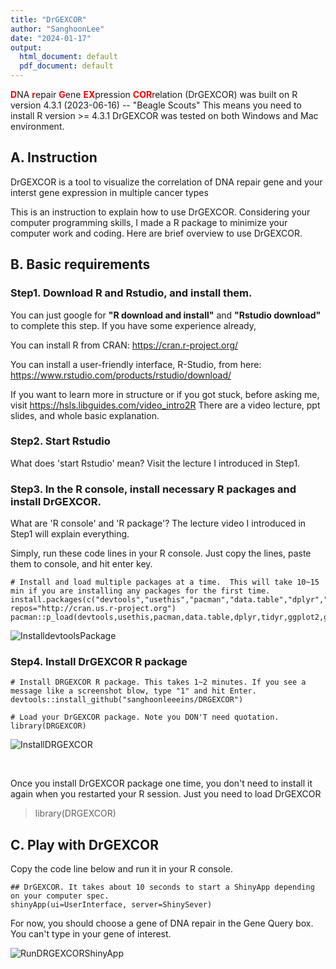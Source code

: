 ```yaml
---
title: "DrGEXCOR"
author: "SanghoonLee"
date: "2024-01-17"
output: 
  html_document: default
  pdf_document: default
---
```

<span style="color:red">**D**</span>NA <span style="color:red">**r**</span>epair <span style="color:red">**G**</span>ene <span style="color:red">**EX**</span>pression <span style="color:red">**COR**</span>relation (DrGEXCOR) was built on R version 4.3.1 (2023-06-16) -- "Beagle Scouts"  This means you need to install R version >= 4.3.1
DrGEXCOR was tested on both Windows and Mac environment.


## A. Instruction 
DrGEXCOR is a tool to visualize the correlation of DNA repair gene and your interst gene expression in multiple cancer types 

This is an instruction to explain how to use DrGEXCOR. Considering your computer programming skills, I made a R package to minimize your computer work and coding. Here are brief overview to use DrGEXCOR.

## B. Basic requirements

### Step1. Download R and Rstudio, and install them. 
You can just google for **"R download and install"** and **"Rstudio download"** to complete this step. If you have some experience already,

You can install R from CRAN: https://cran.r-project.org/

You can install a user-friendly interface, R-Studio, from here: https://www.rstudio.com/products/rstudio/download/

If you want to learn more in structure or if you got stuck, before asking me, visit https://hsls.libguides.com/video_intro2R There are a video lecture, ppt slides, and whole basic explanation.

### Step2. Start Rstudio
What does 'start Rstudio' mean? Visit the lecture I introduced in Step1.

### Step3. In the R console, install necessary R packages and install DrGEXCOR. 
What are 'R console' and 'R package'? The lecture video I introduced in Step1 will explain everything.

Simply, run these code lines in your R console. Just copy the lines, paste them to console, and hit enter key.

```{r}
# Install and load multiple packages at a time.  This will take 10~15 min if you are installing any packages for the first time.
install.packages(c("devtools","usethis","pacman","data.table","dplyr","tidyr","ggplot2","ggpubr","purrr","shiny"), repos="http://cran.us.r-project.org")
pacman::p_load(devtools,usethis,pacman,data.table,dplyr,tidyr,ggplot2,ggpubr,purrr,shiny)
```
![InstalldevtoolsPackage](https://github.com/sanghoonleeeins/DRGEXCOR/assets/87338488/2108518f-2a13-4a8c-a451-911f83126bfc)

### Step4. Install DrGEXCOR R package

```{r}
# Install DRGEXCOR R package. This takes 1~2 minutes. If you see a message like a screenshot blow, type "1" and hit Enter. 
devtools::install_github("sanghoonleeeins/DRGEXCOR")   

# Load your DrGEXCOR package. Note you DON'T need quotation. 
library(DRGEXCOR)
```
![InstallDRGEXCOR](https://github.com/sanghoonleeeins/DRGEXCOR/assets/87338488/ca6d5798-bb51-4a36-bf77-dfe763482237)

</br>

Once you install DrGEXCOR package one time, you don't need to install it again when you restarted your R session. Just you need to load DrGEXCOR 

> library(DRGEXCOR)


## C. Play with DrGEXCOR

Copy the code line below and run it in your R console. 

```{r}
## DrGEXCOR. It takes about 10 seconds to start a ShinyApp depending on your computer spec.
shinyApp(ui=UserInterface, server=ShinySever)
```

For now, you should choose a gene of DNA repair in the Gene Query box. You can't type in your gene of interest. 

![RunDRGEXCORShinyApp](https://github.com/sanghoonleeeins/DRGEXCOR/assets/87338488/9a052126-cad9-4ee1-a8da-600415d3830f)

